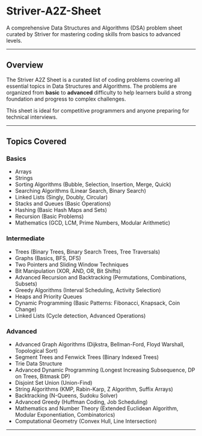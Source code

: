 # Striver-A2Z-Sheet


A comprehensive Data Structures and Algorithms (DSA) problem sheet curated by Striver for mastering coding skills from basics to advanced levels.

---

## Overview

The Striver A2Z Sheet is a curated list of coding problems covering all essential topics in Data Structures and Algorithms. The problems are organized from **basic** to **advanced** difficulty to help learners build a strong foundation and progress to complex challenges.

This sheet is ideal for competitive programmers and anyone preparing for technical interviews.

---

## Topics Covered

### Basics
- Arrays
- Strings
- Sorting Algorithms (Bubble, Selection, Insertion, Merge, Quick)
- Searching Algorithms (Linear Search, Binary Search)
- Linked Lists (Singly, Doubly, Circular)
- Stacks and Queues (Basic Operations)
- Hashing (Basic Hash Maps and Sets)
- Recursion (Basic Problems)
- Mathematics (GCD, LCM, Prime Numbers, Modular Arithmetic)

### Intermediate
- Trees (Binary Trees, Binary Search Trees, Tree Traversals)
- Graphs (Basics, BFS, DFS)
- Two Pointers and Sliding Window Techniques
- Bit Manipulation (XOR, AND, OR, Bit Shifts)
- Advanced Recursion and Backtracking (Permutations, Combinations, Subsets)
- Greedy Algorithms (Interval Scheduling, Activity Selection)
- Heaps and Priority Queues
- Dynamic Programming (Basic Patterns: Fibonacci, Knapsack, Coin Change)
- Linked Lists (Cycle detection, Advanced Operations)

### Advanced
- Advanced Graph Algorithms (Dijkstra, Bellman-Ford, Floyd Warshall, Topological Sort)
- Segment Trees and Fenwick Trees (Binary Indexed Trees)
- Trie Data Structure
- Advanced Dynamic Programming (Longest Increasing Subsequence, DP on Trees, Bitmask DP)
- Disjoint Set Union (Union-Find)
- String Algorithms (KMP, Rabin-Karp, Z Algorithm, Suffix Arrays)
- Backtracking (N-Queens, Sudoku Solver)
- Advanced Greedy (Huffman Coding, Job Scheduling)
- Mathematics and Number Theory (Extended Euclidean Algorithm, Modular Exponentiation, Combinatorics)
- Computational Geometry (Convex Hull, Line Intersection)

---
